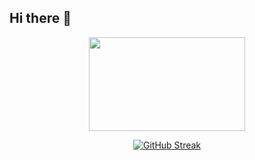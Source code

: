 ## Hi there 👋

<div id="header" align="center">
  <img
    src="https://media.giphy.com/media/zOvBKUUEERdNm/giphy.gif?cid=790b7611bhbd2kzp8nd0al76xag277wze31wr3fw6b02o35r&ep=v1_gifs_search&rid=giphy.gif&ct=g"
    width="250" height="150" />

  [![GitHub Streak](https://streak-stats.demolab.com/?user=Kowalski25)](https://git.io/streak-stats)
</div>

<!--
**Kowalski25/kowalski25** is a ✨ _special_ ✨ repository because its `README.md` (this file) appears on your GitHub profile.

Here are some ideas to get you started:

- 🔭 I’m currently working on ...
- 🌱 I’m currently learning ...
- 👯 I’m looking to collaborate on ...
- 🤔 I’m looking for help with ...
- 💬 Ask me about ...
- 📫 How to reach me: ...
- 😄 Pronouns: ...
- ⚡ Fun fact: ...
-->
